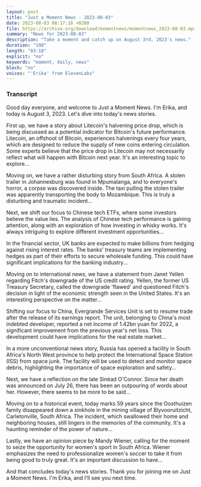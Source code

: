 ```yaml
---
layout: post
title: "Just a Moment News - 2023-08-03"
date: 2023-08-03 08:17:16 +0200
file: https://archive.org/download/momentnews/momentnews_2023-08-03.mp3
summary: "News for 2023-08-03"
description: "Take a moment and catch up on August 3rd, 2023's news."
duration: "198"
length: "03:18"
explicit: "no"
keywords: "moment, daily, news"
block: "no"
voices: "'Erika' from ElevenLabs"
---
```


### Transcript

Good day everyone, and welcome to Just a Moment News. I'm Erika, and today is August 3, 2023. Let's dive into today's news stories.

First up, we have a story about Litecoin's halvening price drop, which is being discussed as a potential indicator for Bitcoin's future performance. Litecoin, an offshoot of Bitcoin, experiences halvenings every four years, which are designed to reduce the supply of new coins entering circulation. Some experts believe that the price drop in Litecoin may not necessarily reflect what will happen with Bitcoin next year. It's an interesting topic to explore... 

Moving on, we have a rather disturbing story from South Africa. A stolen trailer in Johannesburg was found in Mpumalanga, and to everyone's horror, a corpse was discovered inside. The taxi pulling the stolen trailer was apparently transporting the body to Mozambique. This is truly a disturbing and traumatic incident... 

Next, we shift our focus to Chinese tech ETFs, where some investors believe the value lies. The analysis of Chinese tech performance is gaining attention, along with an exploration of how investing in whisky works. It's always intriguing to explore different investment opportunities... 

In the financial sector, UK banks are expected to make billions from hedging against rising interest rates. The banks' treasury teams are implementing hedges as part of their efforts to secure wholesale funding. This could have significant implications for the banking industry... 

Moving on to international news, we have a statement from Janet Yellen regarding Fitch's downgrade of the US credit rating. Yellen, the former US Treasury Secretary, called the downgrade 'flawed' and questioned Fitch's decision in light of the economic strength seen in the United States. It's an interesting perspective on the matter... 

Shifting our focus to China, Evergrande Services Unit is set to resume trade after the release of its earnings report. The unit, belonging to China's most indebted developer, reported a net income of 1.42bn yuan for 2022, a significant improvement from the previous year's net loss. This development could have implications for the real estate market... 

In a more unconventional news story, Russia has opened a facility in South Africa's North West province to help protect the International Space Station (ISS) from space junk. The facility will be used to detect and monitor space debris, highlighting the importance of space exploration and safety... 

Next, we have a reflection on the late Sinéad O'Connor. Since her death was announced on July 26, there has been an outpouring of words about her. However, there seems to be more to be said... 

Moving on to a historical event, today marks 59 years since the Oosthuizen family disappeared down a sinkhole in the mining village of Blyvooruitzicht, Carletonville, South Africa. The incident, which swallowed their home and neighboring houses, still lingers in the memories of the community. It's a haunting reminder of the power of nature... 

Lastly, we have an opinion piece by Mandy Wiener, calling for the moment to seize the opportunity for women's sport in South Africa. Wiener emphasizes the need to professionalize women's soccer to take it from being good to truly great. It's an important discussion to have...

And that concludes today's news stories. Thank you for joining me on Just a Moment News. I'm Erika, and I'll see you next time.
